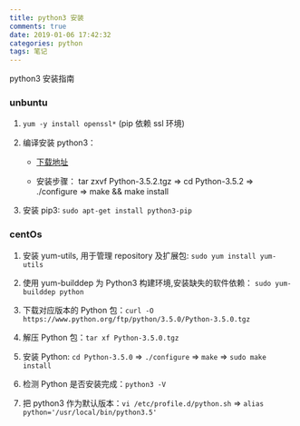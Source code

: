 ```yaml
---
title: python3 安装
comments: true
date: 2019-01-06 17:42:32
categories: python
tags: 笔记
---
```


python3 安装指南

<!--more-->

### unbuntu

1. `yum -y install openssl*` (pip 依赖 ssl 环境)

2. 编译安装 python3：

   - [下载地址](https://www.python.org/ftp/python/)

   - 安装步骤： tar zxvf Python-3.5.2.tgz => cd Python-3.5.2 => ./configure => make && make install

3. 安装 pip3: `sudo apt-get install python3-pip`

### centOs

1. 安装 yum-utils, 用于管理 repository 及扩展包: `sudo yum install yum-utils`

2. 使用 yum-builddep 为 Python3 构建环境,安装缺失的软件依赖： `sudo yum-builddep python`

3. 下载对应版本的 Python 包：`curl -O https://www.python.org/ftp/python/3.5.0/Python-3.5.0.tgz`

4. 解压 Python 包：`tar xf Python-3.5.0.tgz`

5. 安装 Python: `cd Python-3.5.0` => `./configure` => `make` => `sudo make install`

6. 检测 Python 是否安装完成：`python3 -V`

7. 把 python3 作为默认版本：`vi /etc/profile.d/python.sh` => `alias python='/usr/local/bin/python3.5'`

